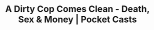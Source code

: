 ---
categories: all_articles articles
provider_display: "pca.st"
provider_name: "pca.st"
favicon_url: None
title: "A Dirty Cop Comes Clean - Death, Sex & Money | Pocket Casts"
published: 2015-06-18
source: http://pca.st/1afc
thumbnail: http://www.wnyc.org/i/raw/1/death-sex-money-1400.png
---